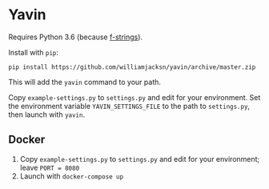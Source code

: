 # Yavin

Requires Python 3.6 (because [f-strings][]).

[f-strings]: https://docs.python.org/3.6/reference/lexical_analysis.html#f-strings

Install with `pip`:

    pip install https://github.com/williamjacksn/yavin/archive/master.zip

This will add the `yavin` command to your path.

Copy `example-settings.py` to `settings.py` and edit for your environment. Set the environment variable
`YAVIN_SETTINGS_FILE` to the path to `settings.py`, then launch with `yavin`.

## Docker

1. Copy `example-settings.py` to `settings.py` and edit for your environment; leave `PORT = 8080`
2. Launch with `docker-compose up`
